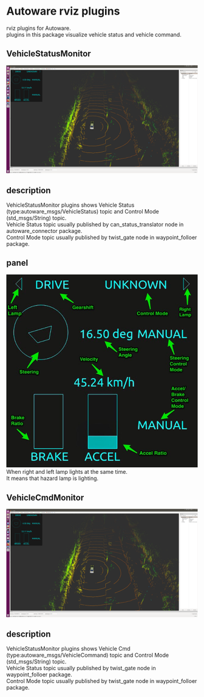 # Autoware rviz plugins

rviz plugins for Autoware.  
plugins in this package visualize vehicle status and vehicle command.  

## VehicleStatusMonitor
![VehicleStatusMonitor](media/VehicleStatusMonitor.png) 

## description
VehicleStatusMonitor plugins shows Vehicle Status (type:autoware_msgs/VehicleStatus) topic and Control Mode (std_msgs/String) topic.  
Vehicle Status topic usually published by can_status_translator node in autoware_connector package.  
Control Mode topic usually published by twist_gate node in waypoint_folloer package.  

## panel
![Panel](media/Panel.jpg)  
When right and left lamp lights at the same time.  
It means that hazard lamp is lighting.  

## VehicleCmdMonitor
![VehicleStatusMonitor](media/VehicleStatusMonitor.png) 

## description
VehicleStatusMonitor plugins shows Vehicle Cmd (type:autoware_msgs/VehicleCommand) topic and Control Mode (std_msgs/String) topic.  
Vehicle Status topic usually published by  twist_gate node in waypoint_folloer package.  
Control Mode topic usually published by twist_gate node in waypoint_folloer package.  